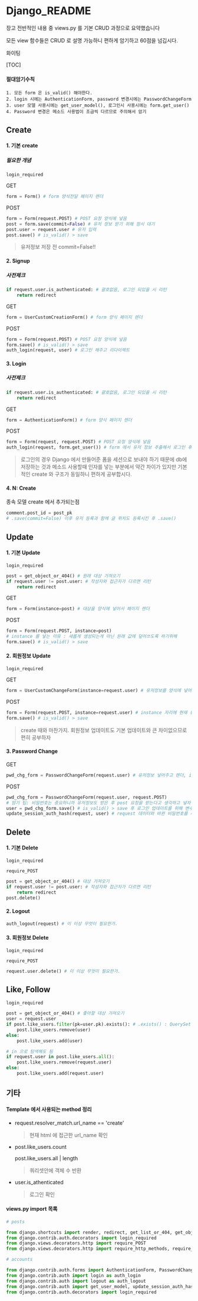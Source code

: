 # Django_README

장고 전반적인 내용 중 views.py 를 기본 CRUD 과정으로 요약했습니다

모든 view 함수들은 CRUD 로 설명 가능하니 편하게 암기하고 60점을 넘깁시다.

화이팅

[TOC]

#### 절대암기수칙

```
1. 모든 form 은 is_valid() 해야한다.
2. login 시에는 AuthenticationForm, password 변경시에는 PasswordChangeForm
3. user 모델 사용시에는 get_user_model(), 로그인시 사용시에는 form.get_user()
4. Password 변경은 메소드 사용법이 조금씩 다르므로 주의해서 암기
```


## Create

#### 1. 기본 create

##### 필요한 개념

`login_required`

GET

```python
form = Form() # form 양식전달 페이지 렌더
```

POST

```python
form = Form(request.POST) # POST 요청 양식에 넣음
post = form.save(commit=False) # 유저 정보 받기 위해 잠시 대기
post.user = request.user # 유저 입력
post.save() # is_valid() > save
```

> 유저정보 저장 전 commit=False!!



#### 2. Signup

##### 사전체크

```python
if request.user.is_authenticated: # 괄호없음, 로그인 되있을 시 리턴
    return redirect
```

GET

```python
form = UserCustomCreationForm() # form 양식 페이지 렌더
```

POST

```python
form = Form(request.POST) # POST 요청 양식에 넣음
form.save() # is_valid() > save
auth_login(request, user) # 로그인 해주고 리다이렉트
```



#### 3. Login

##### 사전체크

```python
if request.user.is_authenticated: # 괄호없음, 로그인 되있을 시 리턴
    return redirect
```

GET

```python
form = AuthenticationForm() # form 양식 페이지 렌더
```

POST

```python
form = Form(request, request.POST) # POST 요청 양식에 넣음
auth_login(request, form.get_user()) # form 에서 유저 정보 추출해서 로그인 후 리다이렉트
```

> 로그인의 경우 Django 에서 만들어준 폼을 세션으로 보내야 하기 때문에 db에 저장하는 것과 메소드 사용할때 인자를 넣는 부분에서 약간 차이가 있지만 기본적인 create 와 구조가 동일하니 편하게 공부합시다.



#### 4. N: Create

종속 모델 create 에서 추가되는점

```python
comment.post_id = post_pk
# .save(commit=False) 이후 유저 등록과 함께 글 위치도 등록시킨 후 .save()
```



## Update

#### 1. 기본 Update

`login_required`

```python
post = get_object_or_404() # 원래 대상 가져오기
if request.user != post.user: # 작성자와 접근자가 다르면 리턴
    return redirect
```

GET

```python
form = Form(instance=post) # 대상을 양식에 넣어서 페이지 렌더
```

POST

```python
form = Form(request.POST, instance=post)
# instance 를 넣는 이유 : 새롭게 생성되는게 아닌 원래 값에 덮어쓰도록 하기위해
form.save() # is_valid() > save
```



#### 2. 회원정보 Update

`login_required`

GET

```python
form = UserCustomChangeForm(instance=request.user) # 유저정보를 양식에 넣어서 페이지 렌더
```

POST

```python
form = Form(request.POST, instance=request.user) # instance 자리에 현재 유저정보를넣음
form.save() # is_valid() > save
```

> create 때와 마찬가지. 회원정보 업데이트도 기본 업데이트와 큰 차이없으므로 편히 공부하자

#### 3. Password Change

GET

```python
pwd_chg_form = PasswordChangeForm(request.user) # 유저정보 넣어주고 렌더, instance 가아님
```

POST

```python
pwd_chg_form = PasswordChangeForm(request.user, request.POST)
# 암기 팁: 비밀번호는 중요하니까 유저정보도 받은 후 post 요청을 받는다고 생각하고 넣자
user = pwd_chg_form.save() # is_valid() > save 후 로그인 업데이트를 위해 변수에 저장
update_session_auth_hash(request, user) # request 데이터와 바뀐 비밀번호를 세션에 업데이트
```



## Delete

#### 1. 기본 Delete

`login_required`

`require_POST`

```python
post = get_object_or_404() # 대상 가져오기
if request.user != post.user: # 작성자와 접근자가 다르면 리턴
    return redirect
post.delete()
```

#### 2. Logout

```python
auth_logout(request) # 이 이상 무엇이 필요한가.
```

#### 3. 회원정보 Delete

`login_required`

`require_POST`

```python
request.user.delete() # 이 이상 무엇이 필요한가.
```



## Like, Follow

`login_required`

```python
post = get_object_or_404() # 좋아할 대상 가져오기
user = request.user
if post.like_users.filter(pk=user.pk).exists(): # .exists() : QuerySet 전용 함수, filter 뒤
    post.like_users.remove(user)
else:
    post.like_users.add(user)

# in 으로 탐색해도 됨
if request.user in post.like_users.all():
	post.like_users.remove(request.user)
else:
	post.like_users.add(request.user)
```





## 기타

#### Template 에서 사용되는 method 정리

- request.resolver_match.url_name == 'create'

  > 현재 html 에 접근한 url_name 확인



- post.like_users.count

  post.like_users.all | length

  > 쿼리셋안에 객체 수 반환



- user.is_athenticated

  > 로그인 확인




#### views.py import 목록

```python
# posts

from django.shortcuts import render, redirect, get_list_or_404, get_object_or_404
from django.contrib.auth.decorators import login_required
from django.views.decorators.http import require_POST
from django.views.decorators.http import require_http_methods, require_POST

# accounts

from django.contrib.auth.forms import AuthenticationForm, PasswordChangeForm
from django.contrib.auth import login as auth_login
from django.contrib.auth import logout as auth_logout
from django.contrib.auth import get_user_model, update_session_auth_hash
from django.contrib.auth.decorators import login_required
```

